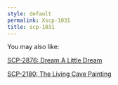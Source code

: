 ```yaml
---
style: default
permalink: Xscp-1031
title: scp-1031
---
```

You may also like:

[SCP-2876: Dream A Little Dream](http://scp-wiki.net/scp-2876)

[SCP-2180: The Living Cave Painting](http://scp-wiki.net/scp-2180)
